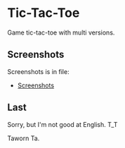 # Tic-Tac-Toe

Game tic-tac-toe with multi versions.

## Screenshots

Screenshots is in file:

* [Screenshots](https://htmlpreview.github.io/?https://github.com/taworn-ta7/games.tictactoe/blob/main/screenshots.html)

## Last

Sorry, but I'm not good at English. T_T

Taworn Ta.
